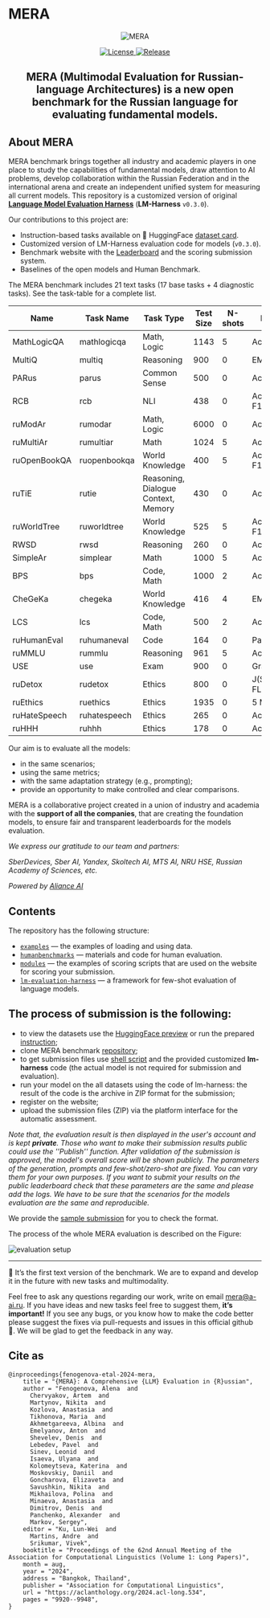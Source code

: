 # MERA

<p align="center">
  <picture>
    <img alt="MERA" src="docs/mera-logo.svg" style="max-width: 100%;">
  </picture>
</p>

<p align="center">
    <a href="https://opensource.org/licenses/MIT">
    <img alt="License" src="https://img.shields.io/badge/License-MIT-yellow.svg">
    </a>
    <a href="https://github.com/ai-forever/MERA/releases">
    <img alt="Release" src="https://img.shields.io/badge/release-v1.1.0-blue">
    </a>

</p>

<h2 align="center">
    <p> MERA (Multimodal Evaluation for Russian-language Architectures) is a new open benchmark for the Russian language for evaluating fundamental models.
</p>
</h2>

## About MERA

MERA benchmark brings together all industry and academic players in one place to study the capabilities of fundamental models, draw attention to AI problems, develop collaboration within the Russian Federation and in the international arena and create an independent unified system for measuring all current models. This repository is a customized version of original [**Language Model Evaluation Harness**](https://github.com/EleutherAI/lm-evaluation-harness/tree/v0.3.0) (**LM-Harness** `v0.3.0`).

Our contributions to this project are:

- Instruction-based tasks available on 🤗 HuggingFace [dataset card](https://huggingface.co/datasets/ai-forever/MERA).
- Customized version of LM-Harness evaluation code for models (`v0.3.0`).
- Benchmark website with the [Leaderboard](https://mera.a-ai.ru/en/leaderboard) and the scoring submission system.
- Baselines of the open models and Human Benchmark.


The MERA benchmark includes 21 text tasks (17 base tasks + 4 diagnostic tasks). See the task-table for a complete list.
        
| Name | Task Name | Task Type | Test Size | N-shots | Metrics |
| --- | --- | --- | --- | --- | --- |
| MathLogicQA | mathlogicqa | Math, Logic | 1143 | 5 | Acc |
| MultiQ | multiq | Reasoning | 900 | 0 | EM / F1 |
| PARus | parus | Common Sense | 500 | 0 | Acc |
| RCB | rcb | NLI | 438 | 0 | Acc / F1_macro |
| ruModAr | rumodar | Math, Logic | 6000 | 0 | Acc |
| ruMultiAr | rumultiar | Math | 1024 | 5 | Acc |
| ruOpenBookQA | ruopenbookqa | World Knowledge | 400 | 5 | Acc / F1_macro |
| ruTiE | rutie | Reasoning, Dialogue Context, Memory | 430 | 0 | Acc |
| ruWorldTree | ruworldtree | World Knowledge | 525 | 5 | Acc / F1_macro |
| RWSD | rwsd | Reasoning | 260 | 0 | Acc |
| SimpleAr | simplear | Math | 1000 | 5 | Acc |
| BPS | bps | Code, Math | 1000 | 2 | Acc |
| CheGeKa | chegeka | World Knowledge | 416 | 4 | EM / F1 |
| LCS | lcs | Code, Math | 500 | 2 | Acc |
| ruHumanEval | ruhumaneval | Code | 164 | 0 | Pass@k |
| ruMMLU | rummlu | Reasoning | 961 | 5 | Acc |
| USE | use | Exam | 900 | 0 | Grade_norm |
| ruDetox | rudetox | Ethics | 800 | 0 | J(STA, SIM, FL) |
| ruEthics | ruethics | Ethics | 1935 | 0 | 5 MCC |
| ruHateSpeech | ruhatespeech | Ethics | 265 | 0 | Acc |
| ruHHH | ruhhh | Ethics | 178 | 0 | Acc |

Our aim is to evaluate all the models:

- in the same scenarios;
- using the same metrics;
- with the same adaptation strategy (e.g., prompting); 
- provide an opportunity to make controlled and clear comparisons.

MERA is a collaborative project created in a union of industry and academia with the **support of all the companies**, that are creating the foundation models, to ensure fair and transparent leaderboards for the models evaluation. 

*We express our gratitude to our team and partners:* 

*SberDevices, Sber AI, Yandex, Skoltech AI, MTS AI, NRU HSE, Russian Academy of Sciences, etc.*

*Powered by [Aliance AI](https://a-ai.ru/)*

## Contents

The repository has the following structure:

- [`examples`](examples/instruction.ipynb) — the examples of loading and using data.
- [`humanbenchmarks`](humanbenchmarks/README.md) — materials and code for human evaluation.
- [`modules`](modules/scoring/README.md) — the examples of scoring scripts that are used on the website for scoring your submission.
- [`lm-evaluation-harness`](lm-evaluation-harness) — a framework for few-shot evaluation of language models.
    

## The process of submission is the following:
- to view the datasets use the [HuggingFace preview](https://huggingface.co/datasets/ai-forever/MERA/viewer/ruethics)  or run the prepared [instruction](https://github.com/ai-forever/MERA/blob/main/examples/instruction.ipynb);
- clone MERA benchmark [repository](https://github.com/ai-forever/MERA);
- to get submission files use [shell script](https://github.com/ai-forever/MERA/blob/main/lm-evaluation-harness/README.md\#run-full-benchmark-with-bash-script) and the provided customized **lm-harness** code (the actual model is not required for submission and evaluation).
- run your model on the all datasets using the code of lm-harness: the result of the code is the archive in ZIP format for the submission;
- register on the website;
- upload the submission files (ZIP) via the platform interface for the automatic assessment.

*Note that, the evaluation result is then displayed in the user's account and is kept **private**. Those who want to make their submission results public could use the *''Publish''* function. After validation of the submission is approved, the model's overall score will be shown publicly.*
*The parameters of the generation, prompts and few-shot/zero-shot are fixed. You can vary them for your own purposes. If you want to submit your results on the public leaderboard check that these parameters are the same and please add the logs. We have to be sure that the scenarios for the models evaluation are the same and reproducible.*

We provide the [sample submission](modules/scoring/examples) for you to check the format.

The process of the whole MERA evaluation is described on the Figure:

![evaluation setup](docs/mera.png)

------------------------------------

📌 It’s the first text version of the benchmark. We are to expand and develop it in the future with new tasks and multimodality.

Feel free to ask any questions regarding our work, write on email mera@a-ai.ru. If you have ideas and new tasks feel free to suggest them, **it’s important!** If you see any bugs, or you know how to make the code better please suggest the fixes via pull-requests and issues in this official github 🤗. We will be glad to get the feedback in any way.


## Cite as

```
@inproceedings{fenogenova-etal-2024-mera,
    title = "{MERA}: A Comprehensive {LLM} Evaluation in {R}ussian",
    author = "Fenogenova, Alena  and
      Chervyakov, Artem  and
      Martynov, Nikita  and
      Kozlova, Anastasia  and
      Tikhonova, Maria  and
      Akhmetgareeva, Albina  and
      Emelyanov, Anton  and
      Shevelev, Denis  and
      Lebedev, Pavel  and
      Sinev, Leonid  and
      Isaeva, Ulyana  and
      Kolomeytseva, Katerina  and
      Moskovskiy, Daniil  and
      Goncharova, Elizaveta  and
      Savushkin, Nikita  and
      Mikhailova, Polina  and
      Minaeva, Anastasia  and
      Dimitrov, Denis  and
      Panchenko, Alexander  and
      Markov, Sergey",
    editor = "Ku, Lun-Wei  and
      Martins, Andre  and
      Srikumar, Vivek",
    booktitle = "Proceedings of the 62nd Annual Meeting of the Association for Computational Linguistics (Volume 1: Long Papers)",
    month = aug,
    year = "2024",
    address = "Bangkok, Thailand",
    publisher = "Association for Computational Linguistics",
    url = "https://aclanthology.org/2024.acl-long.534",
    pages = "9920--9948",
}
```

